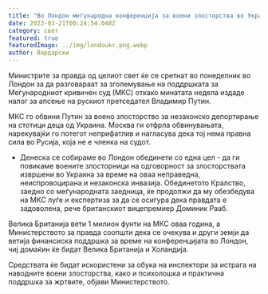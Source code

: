 ```yaml
---
title: "Во Лондон меѓународна конференција за воени злосторства во Украина "
date: 2023-03-21T00:24:54.048Z
category: свет
featured: true
featuredImage: ../img/londoukr.png.webp
author: Вардарски
---
```


Министрите за правда од целиот свет ќе се сретнат во понеделник во Лондон за да разговараат за зголемување на поддршката за Меѓународниот кривичен суд (МКС) откако минатата недела издаде налог за апсење на рускиот претседател Владимир Путин.

МКС го обвини Путин за воено злосторство за незаконско депортирање на стотици деца од Украина. Москва ги отфрла обвинувањата, нарекувајќи го потегот неприфатлив и нагласува дека тој нема правна сила во Русија, која не е членка на судот.

- Денеска се собираме во Лондон обединети со една цел - да ги повикаме воените злосторници на одговорност за злосторствата извршени во Украина за време на оваа неправедна, неиспровоцирана и незаконска инвазија. Обединетото Кралство, заедно со меѓународната заедница, ќе продолжи да му обезбедува на МКС луѓе и експертиза за да се осигура дека правдата е задоволена, рече британскиот вицепремиер Доминик Рааб.

Велика Британија вети 1 милион фунти на МКС оваа година, а Министерството за правда соопшти дека се очекува и други земји да ветија финансиска поддршка за време на конференцијата во Лондон, чиј домаќин ќе бидат Велика Британија и Холандија.

Средствата ќе бидат искористени за обука на инспектори за истрага на наводните воени злосторства, како и психолошка и практична поддршка за жртвите, објави Министерството.

